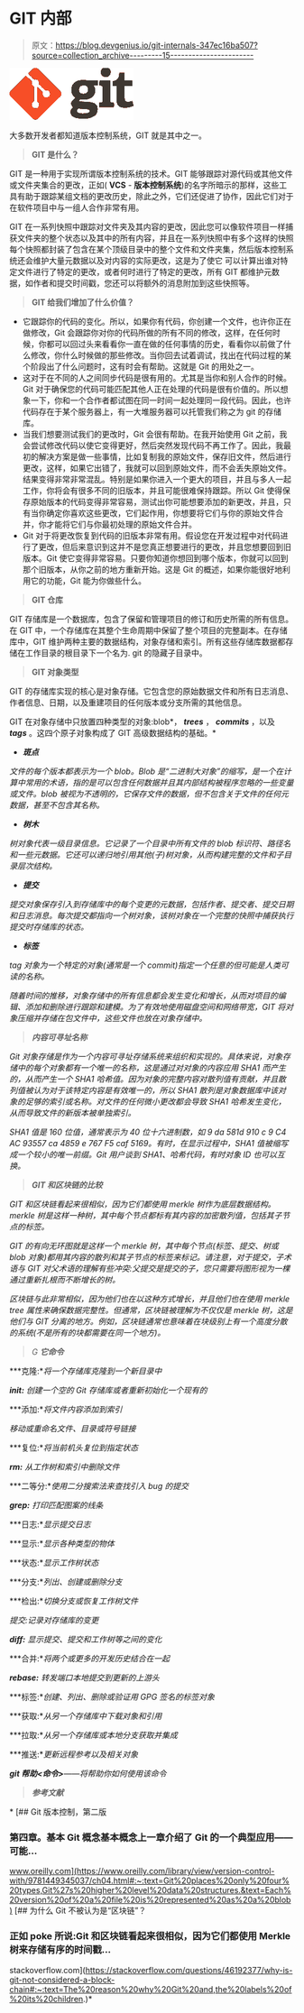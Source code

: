 # GIT 内部

> 原文：<https://blog.devgenius.io/git-internals-347ec16ba507?source=collection_archive---------15----------------------->

![](img/af9fedf06832e83a0a484aebb7f2ce4f.png)

大多数开发者都知道版本控制系统，GIT 就是其中之一。

> **GIT 是什么？**

GIT 是一种用于实现所谓版本控制系统的技术。GIT 能够跟踪对源代码或其他文件或文件夹集合的更改，正如( **VCS** - **版本控制系统**)的名字所暗示的那样，这些工具有助于跟踪某组文档的更改历史，除此之外，它们还促进了协作，因此它们对于在软件项目中与一组人合作非常有用。

GIT 在一系列快照中跟踪对文件夹及其内容的更改，因此您可以像软件项目一样捕获文件夹的整个状态以及其中的所有内容，并且在一系列快照中有多个这样的快照每个快照都封装了包含在某个顶级目录中的整个文件和文件夹集，然后版本控制系统还会维护大量元数据以及对内容的实际更改，这是为了使它 可以计算出谁对特定文件进行了特定的更改，或者何时进行了特定的更改，所有 GIT 都维护元数据，如作者和提交时间戳，您还可以将额外的消息附加到这些快照等。

> **GIT 给我们增加了什么价值？**

*   它跟踪你的代码的变化。所以，如果你有代码，你创建一个文件，也许你正在做修改，Git 会跟踪你对你的代码所做的所有不同的修改，这样，在任何时候，你都可以回过头来看看你一直在做的任何事情的历史，看看你以前做了什么修改，你什么时候做的那些修改。当你回去试着调试，找出在代码过程的某个阶段出了什么问题时，这有时会有帮助。这就是 Git 的用处之一。
*   这对于在不同的人之间同步代码是很有用的。尤其是当你和别人合作的时候。Git 对于确保您的代码可能匹配其他人正在处理的代码是很有价值的。所以想象一下，你和一个合作者都试图在同一时间一起处理同一段代码。因此，也许代码存在于某个服务器上，有一大堆服务器可以托管我们称之为 git 的存储库。
*   当我们想要测试我们的更改时，Git 会很有帮助。在我开始使用 Git 之前，我会尝试修改代码以使它变得更好，然后突然发现代码不再工作了。因此，我最初的解决方案是做一些事情，比如复制我的原始文件，保存旧文件，然后进行更改，这样，如果它出错了，我就可以回到原始文件，而不会丢失原始文件。结果变得非常非常混乱。特别是如果你进入一个更大的项目，并且与多人一起工作，你将会有很多不同的旧版本，并且可能很难保持跟踪。所以 Git 使得保存原始版本的代码变得非常容易，测试出你可能想要添加的新更改，并且，只有当你确定你喜欢这些更改，它们起作用，你想要将它们与你的原始文件合并，你才能将它们与你最初处理的原始文件合并。
*   Git 对于将更改恢复到代码的旧版本非常有用。假设您在开发过程中对代码进行了更改，但后来意识到这并不是您真正想要进行的更改，并且您想要回到旧版本。Git 使它变得非常容易。只要你知道你想回到哪个版本，你就可以回到那个旧版本，从你之前的地方重新开始。这是 Git 的概述，如果你能很好地利用它的功能，Git 能为你做些什么。

> **GIT 仓库**

GIT 存储库是一个数据库，包含了保留和管理项目的修订和历史所需的所有信息。在 GIT 中，一个存储库在其整个生命周期中保留了整个项目的完整副本。在存储库中，GIT 维护两种主要的数据结构，对象存储和索引。所有这些存储库数据都存储在工作目录的根目录下一个名为. git 的隐藏子目录中。

> **GIT 对象类型**

GIT 的存储库实现的核心是对象存储。它包含您的原始数据文件和所有日志消息、作者信息、日期，以及重建项目的任何版本或分支所需的其他信息。

GIT 在对象存储中只放置四种类型的对象:blob*， ***trees*** ， ***commits*** ，以及 ***tags*** 。这四个原子对象构成了 GIT 高级数据结构的基础。*

*   ***斑点***

*文件的每个版本都表示为一个 blob。Blob 是“二进制大对象”的缩写，是一个在计算中常用的术语，指的是可以包含任何数据并且其内部结构被程序忽略的一些变量或文件。blob 被视为不透明的，它保存文件的数据，但不包含关于文件的任何元数据，甚至不包含其名称。*

*   ***树木***

*树对象代表一级目录信息。它记录了一个目录中所有文件的 blob 标识符、路径名和一些元数据。它还可以递归地引用其他(子)树对象，从而构建完整的文件和子目录层次结构。*

*   ***提交***

*提交对象保存引入到存储库中的每个变更的元数据，包括作者、提交者、提交日期和日志消息。每次提交都指向一个树对象，该树对象在一个完整的快照中捕获执行提交时存储库的状态。*

*   ***标签***

*tag 对象为一个特定的对象(通常是一个 commit)指定一个任意的但可能是人类可读的名称。*

*随着时间的推移，对象存储中的所有信息都会发生变化和增长，从而对项目的编辑、添加和删除进行跟踪和建模。为了有效地使用磁盘空间和网络带宽，GIT 将对象压缩并存储在包文件中，这些文件也放在对象存储中。*

> ***内容可寻址名称***

*Git 对象存储是作为一个内容可寻址存储系统来组织和实现的。具体来说，对象存储中的每个对象都有一个唯一的名称，这是通过对对象的内容应用 SHA1 而产生的，从而产生一个 SHA1 哈希值。因为对象的完整内容对散列值有贡献，并且散列值被认为对于该特定内容是有效唯一的，所以 SHA1 散列是对象数据库中该对象的足够的索引或名称。对文件的任何微小更改都会导致 SHA1 哈希发生变化，从而导致文件的新版本被单独索引。*

*SHA1 值是 160 位值，通常表示为 40 位十六进制数，如 9 da 581d 910 c 9 C4 AC 93557 ca 4859 e 767 F5 caf 5169。有时，在显示过程中，SHA1 值被缩写成一个较小的唯一前缀。Git 用户谈到 SHA1、哈希代码，有时对象 ID 也可以互换。*

> ***GIT 和区块链的比较***

*GIT 和区块链看起来很相似，因为它们都使用 merkle 树作为底层数据结构。merkle 树是这样一种树，其中每个节点都标有其内容的加密散列值，包括其子节点的标签。*

*GIT 的有向无环图就是这样一个 merkle 树，其中每个节点(标签、提交、树或 blob 对象)都用其内容的散列和其子节点的标签来标记。请注意，对于提交，子术语与 GIT 对父术语的理解有些冲突:父提交是提交的子，您只需要将图形视为一棵通过重新扎根而不断增长的树。*

*区块链与此非常相似，因为他们也在以这种方式增长，并且他们也在使用 merkle tree 属性来确保数据完整性。但通常，区块链被理解为不仅仅是 merkle 树，这是他们与 GIT 分离的地方。例如，区块链通常也意味着在块级别上有一个高度分散的系统(不是所有的块都需要在同一个地方)。*

> *G **它命令***

***克隆:**将一个存储库克隆到一个新目录中*

***init:** 创建一个空的 Git 存储库或者重新初始化一个现有的*

***添加:**将文件内容添加到索引*

*移动或重命名文件、目录或符号链接*

***复位:**将当前机头复位到指定状态*

***rm:** 从工作树和索引中删除文件*

***二等分:**使用二分搜索法来查找引入 bug 的提交*

***grep:** 打印匹配图案的线条*

***日志:**显示提交日志*

***显示:**显示各种类型的物体*

***状态:**显示工作树状态*

***分支:**列出、创建或删除分支*

***检出:**切换分支或恢复工作树文件*

*提交:记录对存储库的变更*

***diff:** 显示提交、提交和工作树等之间的变化*

***合并:**将两个或更多的开发历史结合在一起*

***rebase:** 转发端口本地提交到更新的上游头*

***标签:**创建、列出、删除或验证用 GPG 签名的标签对象*

***获取:**从另一个存储库中下载对象和引用*

***拉取:**从另一个存储库或本地分支获取并集成*

***推送:**更新远程参考以及相关对象*

***git 帮助<命令>**——将帮助你如何使用该命令*

> ***参考文献***

*[](https://www.oreilly.com/library/view/version-control-with/9781449345037/ch04.html#:~:text=Git%20places%20only%20four%20types,Git%27s%20higher%20level%20data%20structures.&text=Each%20version%20of%20a%20file%20is%20represented%20as%20a%20blob) [## Git 版本控制，第二版

### 第四章。基本 Git 概念基本概念上一章介绍了 Git 的一个典型应用——可能…

www.oreilly.com](https://www.oreilly.com/library/view/version-control-with/9781449345037/ch04.html#:~:text=Git%20places%20only%20four%20types,Git%27s%20higher%20level%20data%20structures.&text=Each%20version%20of%20a%20file%20is%20represented%20as%20a%20blob) [](https://stackoverflow.com/questions/46192377/why-is-git-not-considered-a-block-chain#:~:text=The%20reason%20why%20Git%20and,the%20labels%20of%20its%20children.) [## 为什么 Git 不被认为是“区块链”？

### 正如 poke 所说:Git 和区块链看起来很相似，因为它们都使用 Merkle 树来存储有序的时间戳…

stackoverflow.com](https://stackoverflow.com/questions/46192377/why-is-git-not-considered-a-block-chain#:~:text=The%20reason%20why%20Git%20and,the%20labels%20of%20its%20children.)*